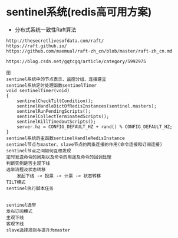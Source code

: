 # sentinel系统(redis高可用方案)
+    分布式系统一致性Raft算法
    
    http://thesecretlivesofdata.com/raft/
    https://raft.github.io/
    https://github.com/maemual/raft-zh_cn/blob/master/raft-zh_cn.md
    
    https://blog.csdn.net/gqtcgq/article/category/5992975

    图
    sentinel系统中的节点表示、监控分组、连接建立
    sentinel系统定时处理函数sentinelTimer
    void sentinelTimer(void) 
    {
        sentinelCheckTiltCondition();
        sentinelHandleDictOfRedisInstances(sentinel.masters);
        sentinelRunPendingScripts();
        sentinelCollectTerminatedScripts();
        sentinelKillTimedoutScripts();
        server.hz = CONFIG_DEFAULT_HZ + rand() % CONFIG_DEFAULT_HZ;
    }    
    sentinel系统的主函数sentinelHandleRedisInstance
    sentinel节点与master、slave节点的两条连接的作用(命令连接和订阅连接)
    sentinel节点之间如何互相发现
    定时发送命令的周期以及命令的用途及命令的回调处理
    判断实例是否主观下线
    选举流程及状态转移
        发起下线 -> 投票 -> 计票 -> 状态转移
    TILT模式
    sentinel执行脚本任务


    sentinel选举
    发布订阅模式
    主观下线
    客观下线
    slave选择规则与提升为master